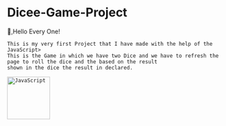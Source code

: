 # Dicee-Game-Project

👋,Hello Every One!
 
    This is my very first Project that I have made with the help of the JavaScript>
    This is the Game in which we have two Dice and we have to refresh the page to roll the dice and the based on the result 
    shown in the dice the result in declared.


<code><img height="100" src="https://static.javatpoint.com/images/javascript/javascript_logo.png" alt="JavaScript"></code>


